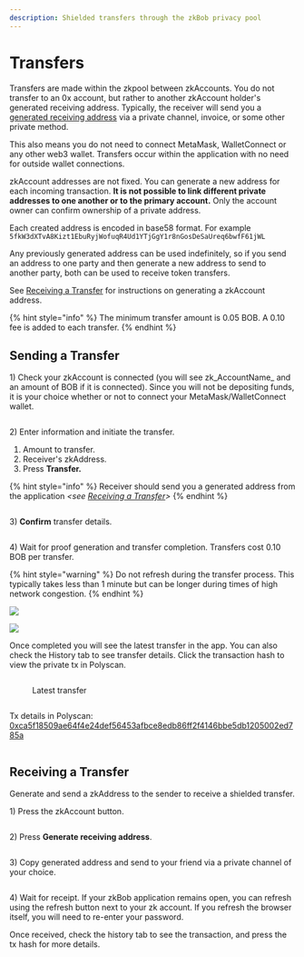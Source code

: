 ```yaml
---
description: Shielded transfers through the zkBob privacy pool
---
```


# Transfers

Transfers are made within the zkpool between zkAccounts. You do not transfer to an 0x account, but rather to another zkAccount holder's generated receiving address. Typically, the receiver will send you a [generated receiving address](../generate-a-secure-address.md) via a private channel, invoice, or some other private method.&#x20;

This also means you do not need to connect MetaMask, WalletConnect or any other web3 wallet. Transfers occur within the application with no need for outside wallet connections.

zkAccount addresses are not fixed. You can generate a new address for each incoming transaction. **It is not possible to link different private addresses to one another or to the primary account.** Only the account owner can confirm ownership of a private address.

Each created address is encoded in base58 format. For example `5fkW3dXTvA8Kizt1EbuRyjWofuqR4Ud1YTjGgY1r8nGosDeSaUreq6bwfF61jWL`

Any previously generated address can be used indefinitely, so if you send an address to one party and then generate a new address to send to another party, both can be used to receive token transfers.

See [Receiving a Transfer](./#receiving-a-transfer) for instructions on generating a zkAccount address.

{% hint style="info" %}
The minimum transfer amount is 0.05 BOB. A 0.10 fee is added to each transfer.
{% endhint %}

## Sending a Transfer

1\) Check your zkAccount is connected (you will see zk_AccountName_ and an amount of BOB if it is connected). Since you will not be depositing funds, it is your choice whether or not to connect your MetaMask/WalletConnect wallet.

<figure><img src="../../.gitbook/assets/trans-1.png" alt=""><figcaption></figcaption></figure>

2\) Enter information and initiate the transfer.

1. Amount to transfer.
2. Receiver's zkAddress.
3. Press **Transfer.**

{% hint style="info" %}
Receiver should send you a generated address from the application _\<see_ [_Receiving a Transfer_](./#receiving-a-transfer)_>_
{% endhint %}

<figure><img src="../../.gitbook/assets/trans-2.png" alt=""><figcaption></figcaption></figure>

3\) **Confirm** transfer details.

<figure><img src="../../.gitbook/assets/trans-confirm.png" alt=""><figcaption></figcaption></figure>

4\) Wait for proof generation and transfer completion. Transfers cost 0.10 BOB per transfer.

{% hint style="warning" %}
Do not refresh during the transfer process. This typically takes less than 1 minute but can be longer during times of high network congestion.
{% endhint %}

![](../../.gitbook/assets/proof.png)

![](<../../.gitbook/assets/trans-completed (2).png>)

Once completed you will see the latest transfer in the app. You can also check the History tab to see transfer details. Click the transaction hash to view the private tx in Polyscan.

<figure><img src="../../.gitbook/assets/trans-end.png" alt=""><figcaption><p>Latest transfer</p></figcaption></figure>

<figure><img src="../../.gitbook/assets/history.png" alt=""><figcaption></figcaption></figure>

Tx details in Polyscan: [0xca5f18509ae64f4e24def56453afbce8edb86ff2f4146bbe5db1205002ed785a](https://polygonscan.com/tx/0xca5f18509ae64f4e24def56453afbce8edb86ff2f4146bbe5db1205002ed785a)

<figure><img src="../../.gitbook/assets/polyscan-deposit.png" alt=""><figcaption></figcaption></figure>

## Receiving a Transfer

Generate and send a zkAddress to the sender to receive a shielded transfer.

1\) Press the zkAccount button.

<figure><img src="../../.gitbook/assets/trans-1.png" alt=""><figcaption></figcaption></figure>

2\) Press **Generate receiving address**.

<figure><img src="../../.gitbook/assets/generate (1).png" alt=""><figcaption></figcaption></figure>

3\) Copy generated address and send to your friend via a private channel of your choice.

<figure><img src="../../.gitbook/assets/generate-copy.png" alt=""><figcaption></figcaption></figure>

4\) Wait for receipt. If your zkBob application remains open, you can refresh using the refresh button next to your zk account. If you refresh the browser itself, you will need to re-enter your password.

Once received, check the history tab to see the transaction, and press the tx hash for more details.

